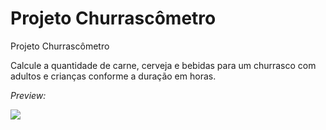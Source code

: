 # Projeto Churrascômetro
Projeto Churrascômetro

Calcule a quantidade de carne, cerveja e bebidas para um churrasco com adultos e crianças conforme a duração em horas.

<i>Preview:</i>

<img src="https://github.com/alinevs09/churrascometro/edit/main/preview.png">
